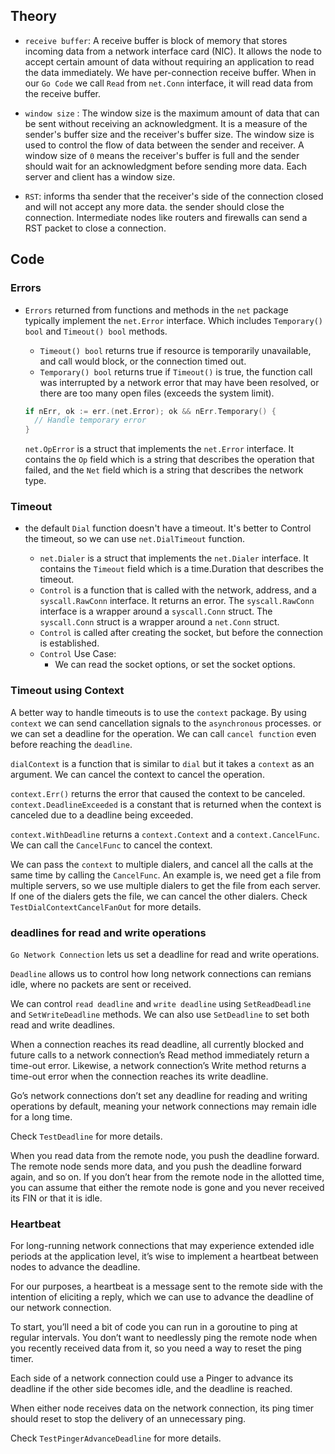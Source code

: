 ## Theory

- `receive buffer`: A receive buffer is block of memory that stores incoming data from a network interface card (NIC). It allows the node to accept certain amount of data without requiring an application to read the data immediately. We have per-connection receive buffer. When in our `Go Code` we call `Read` from `net.Conn` interface, it will read data from the receive buffer.

- `window size` : The window size is the maximum amount of data that can be sent without receiving an acknowledgment. It is a measure of the sender's buffer size and the receiver's buffer size. The window size is used to control the flow of data between the sender and receiver. A window size of `0` means the receiver's buffer is full and the sender should wait for an acknowledgment before sending more data. Each server and client has a window size.

- `RST`: informs tha sender that the receiver's side of the connection closed and will not accept any more data. the sender should close the connection. Intermediate nodes like routers and firewalls can send a RST packet to close a connection.


## Code

### Errors
- `Errors` returned from functions and methods in the `net` package typically implement the `net.Error` interface. Which includes `Temporary() bool` and `Timeout() bool` methods.

  - `Timeout() bool` returns true if resource is temporarily unavailable, and call would block, or the connection timed out.
  - `Temporary() bool` returns true if `Timeout()` is true, the function call was interrupted by a network error that may have been resolved, or there are too many open files (exceeds the system limit).

  ```go
  if nErr, ok := err.(net.Error); ok && nErr.Temporary() {
    // Handle temporary error
  }
  ```

  `net.OpError` is a struct that implements the `net.Error` interface. It contains the `Op` field which is a string that describes the operation that failed, and the `Net` field which is a string that describes the network type.

### Timeout
- the default `Dial` function doesn't have a timeout. It's better to Control the timeout, so we can use `net.DialTimeout` function.

  - `net.Dialer` is a struct that implements the `net.Dialer` interface. It contains the `Timeout` field which is a time.Duration that describes the timeout.
  - `Control` is a function that is called with the network, address, and a `syscall.RawConn` interface. It returns an error. The `syscall.RawConn` interface is a wrapper around a `syscall.Conn` struct. The `syscall.Conn` struct is a wrapper around a `net.Conn` struct.
  - `Control` is called after creating the socket, but before the connection is established.
  - `Control` Use Case:
    - We can read the socket options, or set the socket options.

### Timeout using Context

A better way to handle timeouts is to use the `context` package. By using `context` we can send cancellation signals to the `asynchronous` processes. or we can set a deadline for the operation. We can call `cancel function` even before reaching the `deadline`.

`dialContext` is a function that is similar to `dial` but it takes a `context` as an argument. We can cancel the context to cancel the operation.

`context.Err()` returns the error that caused the context to be canceled. `context.DeadlineExceeded` is a constant that is returned when the context is canceled due to a deadline being exceeded. 

`context.WithDeadline` returns a `context.Context` and a `context.CancelFunc`. We can call the `CancelFunc` to cancel the context.


We can pass the `context` to multiple dialers, and cancel all the calls at the same time by calling the `CancelFunc`. An example is, we need get a file from multiple servers, so we use multiple dialers to get the file from each server. If one of the dialers gets the file, we can cancel the other dialers. Check `TestDialContextCancelFanOut` for more details.


### deadlines for read and write operations

`Go Network Connection` lets us set a deadline for read and write operations.

`Deadline` allows us to control how long network connections can remians idle, where no packets are sent or received.

We can control `read deadline` and `write deadline` using `SetReadDeadline` and `SetWriteDeadline` methods. We can also use `SetDeadline` to set both read and write deadlines.

When a connection reaches its read deadline, all currently blocked and future calls to a network connection’s Read method immediately return a time-out error. Likewise, a network connection’s Write method returns a time-out error when the connection reaches its write deadline.

Go’s network connections don’t set any deadline for reading and writing operations by default, meaning your network connections may remain idle for a long time.

Check `TestDeadline` for more details.

When you read data from the remote node, you push the deadline forward. The remote node sends more data, and you push the deadline forward again, and so on. If you don’t hear from the remote node in the allotted time, you can assume that either the remote node is gone and you never received its FIN or that it is idle.


### Heartbeat

For long-running network connections that may experience extended idle periods at the application level, it’s wise to implement a heartbeat between nodes to advance the deadline.

For our purposes, a heartbeat is a message sent to the remote side with the intention of eliciting a reply, which we can use to advance the deadline of our network connection.

To start, you’ll need a bit of code you can run in a goroutine to ping at regular intervals. You don’t want to needlessly ping the remote node when you recently received data from it, so you need a way to reset the ping timer.

Each side of a network connection could use a Pinger to advance its deadline if the other side becomes idle, and the deadline is reached.

When either node receives data on the network connection, its ping timer should reset to stop the delivery of an unnecessary ping.

Check `TestPingerAdvanceDeadline` for more details.
